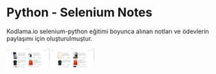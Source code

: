 # Python - Selenium Notes

Kodlama.io selenium-python eğitimi boyunca alınan notları ve ödevlerin paylaşımı için oluşturulmuştur.

<p float="left">
    <img src="./2023-03-31/high-price-product.png" width="100" />
    <img src="./2023-03-31/low-price-product.png" width="100"/>
</p>
